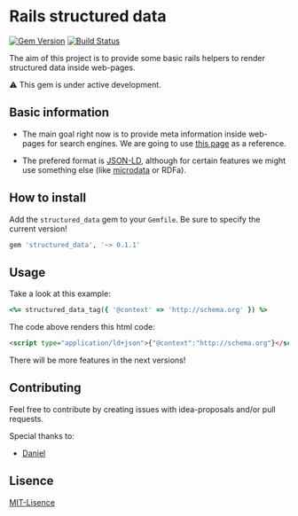 # Rails structured data
[![Gem Version](https://badge.fury.io/rb/structured_data.svg)](https://badge.fury.io/rb/structured_data) [![Build Status](https://travis-ci.org/endenis/rails_structured_data.svg?branch=master)](https://travis-ci.org/endenis/rails_structured_data)

The aim of this project is to provide some basic rails helpers to render structured data inside web-pages.

:warning: This gem is under active development.

## Basic information

* The main goal right now is to provide meta information inside web-pages for search engines. We are going to use [this page](https://developers.google.com/search/docs/guides/intro-structured-data) as a reference.

* The prefered format is [JSON-LD](http://json-ld.org/), although for certain features we might use something else (like [microdata](https://www.w3.org/TR/microdata/) or RDFa).

## How to install

Add the `structured_data` gem to your `Gemfile`. Be sure to specify the current version!

```ruby
gem 'structured_data', '~> 0.1.1'
```

## Usage

Take a look at this example:
```ruby
<%= structured_data_tag({ '@context' => 'http://schema.org' }) %>
```
The code above renders this html code:
```html
<script type="application/ld+json">{"@context":"http://schema.org"}</script>
```

There will be more features in the next versions!

## Contributing

Feel free to contribute by creating issues with idea-proposals and/or pull requests.

Special thanks to:
- [Daniel](https://github.com/dany-kun)

## Lisence

[MIT-Lisence](https://github.com/endenis/rails_structured_data/blob/master/MIT-LICENSE)

